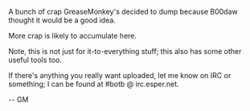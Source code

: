 A bunch of crap GreaseMonkey's decided to dump because B00daw thought it would be a good idea.

More crap is likely to accumulate here.

Note, this is not just for it-to-everything stuff; this also has some other useful tools too.

If there's anything you really want uploaded, let me know on IRC or something; I can be found at #botb @ irc.esper.net.

-- GM
